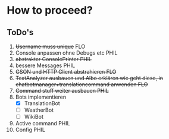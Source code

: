 # How to proceed?

## ToDo's

1. ~~Username muss unique~~  FLO
2. Console anpassen ohne Debugs etc PHIL
3. ~~abstrakter ConsolePrinter PHIL~~
4. bessere Messages PHIL
5. ~~GSON und HTTP Client abstrahieren FLO~~
6. ~~TextAnalyzer ausbauen und Albo erklären wie geht diese, in chatbotmanager+translationcommand anwenden FLO~~
7. ~~Command stuff weiter ausbauen PHIL~~
8. Bots implementieren
    - [x] TranslationBot
    - [ ] WeatherBot
    - [ ] WikiBot
9. Active command PHIL
10. Config PHIL
